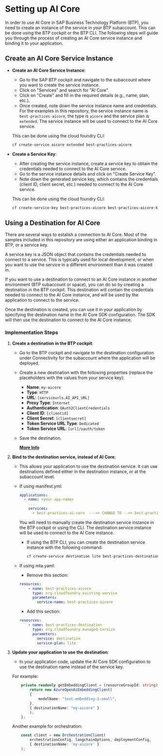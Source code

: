 # Setting up AI Core

In order to use AI Core in SAP Business Technology Platform (BTP), you need to create an instance of the service in your BTP subaccount.  This can be done using the BTP cockpit or the BTP CLI.  The following steps will guide you through the process of creating an AI Core service instance and binding it to your application.

## Create an AI Core Service Instance

- **Create an AI Core Service Instance**:
  - Go to the SAP BTP cockpit and navigate to the subaccount where you want to create the service instance.
  - Click on "Services" and search for "AI Core".
  - Click on "Create" and fill in the required details (e.g., name, plan, etc.).
  - Once created, note down the service instance name and credentials.  For the examples in this repository, the service instance name is `best-practices-aicore`, the type is `aicore` and the service plan is `extended`.  The service instance will be used to connect to the AI Core service.

  This can be done using the cloud foundry CLI:

  ```bash
  cf create-service aicore extended best-practices-aicore
  ```

- **Create a Service Key**:
  - After creating the service instance, create a service key to obtain the credentials needed to connect to the AI Core service.
  - Go to the service instance details and click on "Create Service Key".
  - Note down the generated service key, which contains the credentials (client ID, client secret, etc.) needed to connect to the AI Core service.

  This can be done using the cloud foundry CLI:

  ```bash
  cf create-service-key best-practices-aicore best-practices-aicore-key
  ```

## Using a Destination for AI Core

There are several ways to estalish a connection to AI Core.  Most of the samples included in this repository are using either an application binding in BTP, or a service key.  

A service key is a JSON object that contains the credentials needed to connect to a service.  This is typically used for local development, or when you want to use the service in a different environment than it was created in.

If you want to use a destination to connect to an AI Core instance in another environment (BTP subaccount or space), you can do so by creating a destination in the BTP cockpit.  This destination will contain the credentials needed to connect to the AI Core instance, and will be used by the application to connect to the service.

Once the destination is created, you can use it in your application by specifying the destination name in the AI Core SDK configuration.  The SDK will then use the destination to connect to the AI Core instance.

### Implementation Steps

1. **Create a destination in the BTP cockpit**:
   - Go to the BTP cockpit and navigate to the destination configuration under Connectivity for the subaccount where the application will be deployed.
   - Create a new destination with the following properties (replace the placeholders with the values from your service key):
        - **Name**: `my-aicore`
        - **Type**: `HTTP`
        - **URL**: `[serviceurls.AI_API_URL]`
        - **Proxy Type**: `Internet`
        - **Authentication**: `OAuth2ClientCredentials`
        - **Client ID**: `[clientid]`
        - **Client Secret**: `[clientsecret]`
        - **Token Service URL Type**: `Dedicated`
        - **Token Service URL**: `[url]/oauth/token`
   - Save the destination.

        **[More Info](https://sap.github.io/ai-sdk/docs/js/connecting-to-ai-core#using-a-destination)**
2. **Bind to the destination service, instead of AI Core**:
    - This allows your application to use the destination service.  It can use destinations defined either in the destination instance, or at the subaccount level.

    - If using manifest.yml:

        ```yaml
        applications:
          - name: <your-app-name>
            ...
            services:
              - best-practices-ai-core  --->> CHANGE TO -->> best-practices-destination
        ```

        You will need to manually create the destination service instance in the BTP cockpit or using the CLI.  The destination service instance will be used to connect to the AI Core instance.

        - If using the BTP CLI, you can create the destination service instance with the following command:

            ```bash
            cf create-service destination lite best-practices-destination
            ```

    - If using mta.yaml:
        - Remove this section:

        ```yaml
        resources:
            - name: best-practices-aicore
              type: org.cloudfoundry.existing-service
              parameters:
                service-name: best-practices-aicore
        ```

        - Add this section:

        ```yaml
        resources:
            - name: best-practices-destination
              type: org.cloudfoundry.managed-service
              parameters:
                service: destination
                service-plan: lite
        ```

3. **Update your application to use the destination**:
    - In your application code, update the AI Core SDK configuration to use the destination name instead of the service key.

    For example:

    ```typescript
        private readonly getEmbeddingClient = (resourceGroupId: string) => {
            return new AzureOpenAiEmbeddingClient(
            {
                modelName: "text-embedding-3-small",
            },
            { destinationName: "my-aicore" }
            );
        };
    ```

    Another example for orchestration:

    ```typescript
        const client = new OrchestrationClient( 
            orchestrationConfig, langchainOptions, deploymentConfig, 
            { destinationName: 'my-aicore' }
        );
    ```
